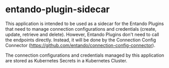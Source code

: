 # entando-plugin-sidecar

This application is intended to be used as a sidecar for the Entando Plugins that need to manage connection
configurations and credentials (create, update, retrieve and delete). However, Entando Plugins don't need 
to call the endpoints directly. Instead, it will be done by the Connection Config Connector 
(https://github.com/entando/connection-config-connector).

The connection configurations and credentials managed by this application are stored as Kubernetes Secrets in a
Kubernetes Cluster.